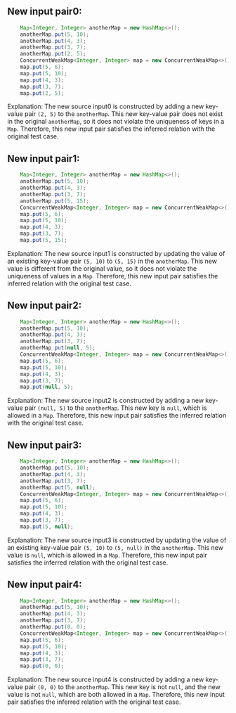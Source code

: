 ## New input pair0:
```java
    Map<Integer, Integer> anotherMap = new HashMap<>();
    anotherMap.put(5, 10);
    anotherMap.put(4, 3);
    anotherMap.put(3, 7);
    anotherMap.put(2, 5);
    ConcurrentWeakMap<Integer, Integer> map = new ConcurrentWeakMap<>();
    map.put(5, 6);
    map.put(5, 10);
    map.put(4, 3);
    map.put(3, 7);
    map.put(2, 5);
```
Explanation: The new source input0 is constructed by adding a new key-value pair `(2, 5)` to the `anotherMap`. This new key-value pair does not exist in the original `anotherMap`, so it does not violate the uniqueness of keys in a `Map`. Therefore, this new input pair satisfies the inferred relation with the original test case.

## New input pair1:
```java
    Map<Integer, Integer> anotherMap = new HashMap<>();
    anotherMap.put(5, 10);
    anotherMap.put(4, 3);
    anotherMap.put(3, 7);
    anotherMap.put(5, 15);
    ConcurrentWeakMap<Integer, Integer> map = new ConcurrentWeakMap<>();
    map.put(5, 6);
    map.put(5, 10);
    map.put(4, 3);
    map.put(3, 7);
    map.put(5, 15);
```
Explanation: The new source input1 is constructed by updating the value of an existing key-value pair `(5, 10)` to `(5, 15)` in the `anotherMap`. This new value is different from the original value, so it does not violate the uniqueness of values in a `Map`. Therefore, this new input pair satisfies the inferred relation with the original test case.

## New input pair2:
```java
    Map<Integer, Integer> anotherMap = new HashMap<>();
    anotherMap.put(5, 10);
    anotherMap.put(4, 3);
    anotherMap.put(3, 7);
    anotherMap.put(null, 5);
    ConcurrentWeakMap<Integer, Integer> map = new ConcurrentWeakMap<>();
    map.put(5, 6);
    map.put(5, 10);
    map.put(4, 3);
    map.put(3, 7);
    map.put(null, 5);
```
Explanation: The new source input2 is constructed by adding a new key-value pair `(null, 5)` to the `anotherMap`. This new key is `null`, which is allowed in a `Map`. Therefore, this new input pair satisfies the inferred relation with the original test case.

## New input pair3:
```java
    Map<Integer, Integer> anotherMap = new HashMap<>();
    anotherMap.put(5, 10);
    anotherMap.put(4, 3);
    anotherMap.put(3, 7);
    anotherMap.put(5, null);
    ConcurrentWeakMap<Integer, Integer> map = new ConcurrentWeakMap<>();
    map.put(5, 6);
    map.put(5, 10);
    map.put(4, 3);
    map.put(3, 7);
    map.put(5, null);
```
Explanation: The new source input3 is constructed by updating the value of an existing key-value pair `(5, 10)` to `(5, null)` in the `anotherMap`. This new value is `null`, which is allowed in a `Map`. Therefore, this new input pair satisfies the inferred relation with the original test case.

## New input pair4:
```java
    Map<Integer, Integer> anotherMap = new HashMap<>();
    anotherMap.put(5, 10);
    anotherMap.put(4, 3);
    anotherMap.put(3, 7);
    anotherMap.put(0, 0);
    ConcurrentWeakMap<Integer, Integer> map = new ConcurrentWeakMap<>();
    map.put(5, 6);
    map.put(5, 10);
    map.put(4, 3);
    map.put(3, 7);
    map.put(0, 0);
```
Explanation: The new source input4 is constructed by adding a new key-value pair `(0, 0)` to the `anotherMap`. This new key is not `null`, and the new value is not `null`, which are both allowed in a `Map`. Therefore, this new input pair satisfies the inferred relation with the original test case.
